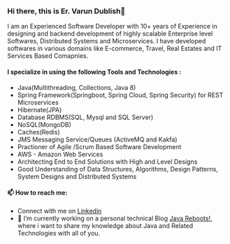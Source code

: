 ### Hi there, this is Er. Varun Dublish👋
I am an Experienced Software Developer with 10+ years of Experience in designing and backend development of highly scalable Enterprise level Softwares, Distributed Systems and Microservices. I have developed softwares in various domains like E-commerce, Travel, Real Estates and IT Services Based Comapnies.

#### I specialize in using the following Tools and Technologies :

- Java(Multithreading, Collections, Java 8)
- Spring Framework(Springboot, Spring Cloud, Spring Security) for REST Microservices
- Hibernate(JPA)
- Database RDBMS(SQL, Mysql and SQL Server)
- NoSQL(MongoDB)
- Caches(Redis)
- JMS Messaging Service/Queues (ActiveMQ and Kakfa)
- Practioner of Agile /Scrum Based Software Development
- AWS - Amazon Web Services 
- Architecting End to End Solutions with High and Level Designs
- Good Understanding of Data Structures, Algorithms, Design Patterns, System Designs and Distributed Systems



#### 📫  How to reach me: 

- Connect with me on [Linkedin](https://www.linkedin.com/in/varundublish/)
- 🔭 I’m currently working on a personal technical Blog [Java Reboots!](https://javareboots.code.blog), where i want to share my knowledge about Java and Related Technologies with all of you.



<!--
**vardubs/vardubs** is a ✨ _special_ ✨ repository because its `README.md` (this file) appears on your GitHub profile.

Here are some ideas to get you started:

- 🔭 I’m currently working on ...
- 🌱 I’m currently learning ...
- 👯 I’m looking to collaborate on ...
- 🤔 I’m looking for help with ...
- 💬 Ask me about ...
- 📫 How to reach me: ...
- 😄 Pronouns: ...
- ⚡ Fun fact: ...
-->
